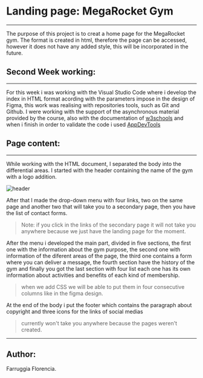 # **Landing page:** MegaRocket Gym
***
The purpose of this project is to creat a home page for the MegaRocket gym. The format is created in html, therefore the page can be accessed, however it does not have any added style, this will be incorporated in the future.

## **Second Week working:**
***
For this week i was working with the Visual Studio Code where i develop the index in HTML format acording with the parameters impose in the design of Figma, this work was realising with repositories tools, such as Git and Github. I were working with the support of the asynchronous material provided by the course, also with the documentation of [w3schools](https://www.w3schools.com/html/default.asp)  and when i finish in order to validate the code i used [AppDevTools](https://appdevtools.com/html-validator)

## **Page content:**
***
While working with the HTML document, I separated the body into the differential areas. I started with the header containing the name of the gym with a logo addition.

  ![header](https://user-images.githubusercontent.com/126518237/228282092-7aca158a-fce0-47b1-8ae3-6f26bf1cf89b.png)

After that I made the drop-down menu with four links, two on the same page and another two that will take you to a secondary page, then you have the list of contact forms.

>Note: if you click in the links of the secondary page it will not take you anywhere because we just have the landing page for the moment.

After the menu i developed the main part, divided in five sections, the first one with the information about the gym purpose, the second one with information of the diferent areas of the page, the third one contains a form where you can deliver a message, the fourth section have the history of the gym and finally you got the last section with four list each one has its own information about activities and benefits of each kind of membership. 
>when we add CSS we will be able to put them in four consecutive columns like in the figma design.

At the end of the body i put the footer which contains the paragraph about copyright and three icons for the links of social medias 
>currently won't take you anywhere because the pages weren't created.

***
## **Author:**
Farruggia Florencia.